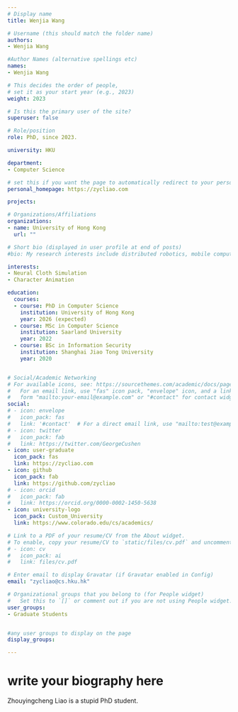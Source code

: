 ```yaml
---
# Display name
title: Wenjia Wang

# Username (this should match the folder name)
authors:
- Wenjia Wang

#Author Names (alternative spellings etc)
names:
- Wenjia Wang

# This decides the order of people, 
# set it as your start year (e.g., 2023) 
weight: 2023

# Is this the primary user of the site?
superuser: false

# Role/position
role: PhD, since 2023. 

university: HKU

department:
- Computer Science

# set this if you want the page to automatically redirect to your personal homepage
personal_homepage: https://zycliao.com

projects:

# Organizations/Affiliations
organizations:
- name: University of Hong Kong
  url: ""

# Short bio (displayed in user profile at end of posts)
#bio: My research interests include distributed robotics, mobile computing and programmable matter.

interests:
- Neural Cloth Simulation
- Character Animation

education:
  courses:
  - course: PhD in Computer Science
    institution: University of Hong Kong
    year: 2026 (expected)
  - course: MSc in Computer Science
    institution: Saarland University
    year: 2022
  - course: BSc in Information Security
    institution: Shanghai Jiao Tong University
    year: 2020


# Social/Academic Networking
# For available icons, see: https://sourcethemes.com/academic/docs/page-builder/#icons
#   For an email link, use "fas" icon pack, "envelope" icon, and a link in the
#   form "mailto:your-email@example.com" or "#contact" for contact widget.
social:
# - icon: envelope
#   icon_pack: fas
#   link: '#contact'  # For a direct email link, use "mailto:test@example.org".
# - icon: twitter
#   icon_pack: fab
#   link: https://twitter.com/GeorgeCushen
- icon: user-graduate
  icon_pack: fas
  link: https://zycliao.com
- icon: github
  icon_pack: fab
  link: https://github.com/zycliao
# - icon: orcid
#   icon_pack: fab
#   link: https://orcid.org/0000-0002-1450-5638
- icon: university-logo
  icon_pack: Custom_University
  link: https://www.colorado.edu/cs/academics/

# Link to a PDF of your resume/CV from the About widget.
# To enable, copy your resume/CV to `static/files/cv.pdf` and uncomment the lines below.
# - icon: cv
#   icon_pack: ai
#   link: files/cv.pdf

# Enter email to display Gravatar (if Gravatar enabled in Config)
email: "zycliao@cs.hku.hk"

# Organizational groups that you belong to (for People widget)
#   Set this to `[]` or comment out if you are not using People widget.
user_groups:
- Graduate Students


#any user groups to display on the page
display_groups:

---
```


# write your biography here
Zhouyingcheng Liao is a stupid PhD student.

